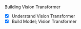 Building Vision Transformer

- [x] Understand Vision Transformer
- [x] Build Model; Vision Transformer

